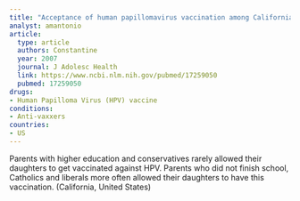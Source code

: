 ```yaml
---
title: "Acceptance of human papillomavirus vaccination among Californian parents of daughters: a representative statewide analysis"
analyst: amantonio
article:
  type: article
  authors: Constantine
  year: 2007
  journal: J Adolesc Health
  link: https://www.ncbi.nlm.nih.gov/pubmed/17259050
  pubmed: 17259050
drugs:
- Human Papilloma Virus (HPV) vaccine
conditions:
- Anti-vaxxers
countries:
- US
---
```


Parents with higher education and conservatives rarely allowed their daughters to get vaccinated against HPV. Parents who did not finish school, Catholics and liberals more often allowed their daughters to have this vaccination. (California, United States)

